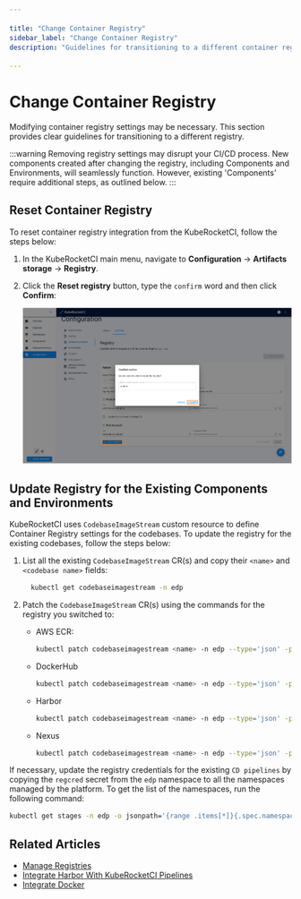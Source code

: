 ```yaml
---

title: "Change Container Registry"
sidebar_label: "Change Container Registry"
description: "Guidelines for transitioning to a different container registry within KubeRocketCI, ensuring smooth updates for both new and existing components."

---
```

<!-- markdownlint-disable MD025 -->

# Change Container Registry

<head>
  <link rel="canonical" href="https://docs.kuberocketci.io/docs/user-guide/change-container-registry/" />
</head>

Modifying container registry settings may be necessary. This section provides clear guidelines for transitioning to a different registry.

:::warning
  Removing registry settings may disrupt your CI/CD process. New components created after changing the registry, including Components and Environments, will seamlessly function. However, existing 'Components' require additional steps, as outlined below.
:::

## Reset Container Registry

To reset container registry integration from the KubeRocketCI, follow the steps below:

  1. In the KubeRocketCI main menu, navigate to **Configuration** -> **Artifacts storage** -> **Registry**.

  2. Click the **Reset registry** button, type the `confirm` word and then click **Confirm**:

      ![Registry settings](../assets/operator-guide/container-registry-reset.png "Registry settings")

## Update Registry for the Existing Components and Environments

KubeRocketCI uses `CodebaseImageStream` custom resource to define Container Registry settings for the codebases. To update the registry for the existing codebases, follow the steps below:

1. List all the existing `CodebaseImageStream` CR(s) and copy their `<name>` and `<codebase name>` fields:

    ```bash
      kubectl get codebaseimagestream -n edp
    ```

2. Patch the `CodebaseImageStream` CR(s) using the commands for the registry you switched to:

    * AWS ECR:

      ```bash
      kubectl patch codebaseimagestream <name> -n edp --type='json' -p='[{"op": "replace", "path": "/spec/imageName", "value": "<Registry Endpoint>/<Registry Space>/<codebase name>"}]'
      ```

    * DockerHub

      ```bash
      kubectl patch codebaseimagestream <name> -n edp --type='json' -p='[{"op": "replace", "path": "/spec/imageName", "value": "dockerhub.io/<User>/<codebase name>"}]'
      ```

    * Harbor

      ```bash
      kubectl patch codebaseimagestream <name> -n edp --type='json' -p='[{"op": "replace", "path": "/spec/imageName", "value": "<Registry Endpoint>/<Registry Space>/<codebase name>}]'
      ```

    * Nexus

      ```bash
      kubectl patch codebaseimagestream <name> -n edp --type='json' -p='[{"op": "replace", "path": "/spec/imageName", "value": "<Registry Endpoint>/<Registry Space>/<codebase name>}]'
      ```

If necessary, update the registry credentials for the existing `CD pipelines` by copying the `regcred` secret from the `edp` namespace to all the namespaces managed by the platform. To get the list of the namespaces, run the following command:

```bash
kubectl get stages -n edp -o jsonpath='{range .items[*]}{.spec.namespace}{"\n"}{end}'
```

## Related Articles

* [Manage Registries](./manage-container-registries.md)
* [Integrate Harbor With KubeRocketCI Pipelines](../operator-guide/artifacts-management/harbor-integration.md)
* [Integrate Docker](../quick-start/integrate-container-registry.md)
